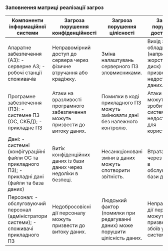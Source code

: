 ### Заповнення матриці реалізації загроз

| Компоненти інформаційної системи                      | Загроза порушення конфіденційності                       | Загроза порушення цілісності                       | Загроза порушення доступності                         |
|------------------------------------------------------|--------------------------------------------------------|---------------------------------------------------|------------------------------------------------------|
| Апаратне забезпечення (АЗ):  - серверне АЗ;  - робочі станції споживачів | Неправомірний доступ до сервера через фізичне втручання або крадіжку. | Зміна налаштувань серверного ПЗ зловмисниками.   | Вихід з ладу обладнання (наприклад, жорсткий диск) може призвести до недоступності даних. |
| Програмне забезпечення (ПЗ):  - системне ПЗ (ОС, СКБД);  - прикладне ПЗ | Атаки на вразливості програмного забезпечення можуть призвести до витоку даних. | Помилки в коді прикладного ПЗ можуть змінювати дані без належного контролю. | Атаки типу DoS можуть зробити системне ПЗ недоступним для користувачів. |
| Дані:  - системні (конфігураційні файли ОС та прикладного ПЗ);  - прикладні дані (файли та база даних) | Витік конфіденційних даних із бази даних через недоліки в безпеці. | Несанкціоновані зміни в даних можуть спотворити звітність. | Втрата даних через відмову в обслуговуванні бази даних. |
| Персонал:  - обслуговуючий персонал (адміністратори системи);  - споживачі прикладного ПЗ | Недобросовісні дії персоналу можуть призвести до витоку даних. | Людський фактор (помилки при редагуванні даних) може порушити цілісність даних. | Неправильні дії персоналу можуть призвести до збоїв у роботі системи. 
